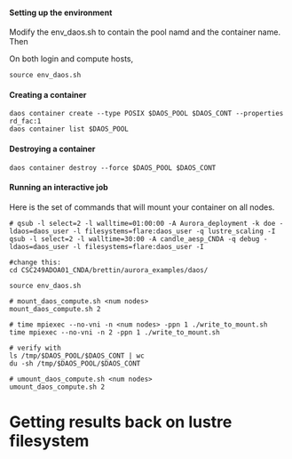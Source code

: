#### Setting up the environment

Modify the env_daos.sh to contain the pool namd and the container name. Then

On both login and compute hosts, 

	source env_daos.sh


#### Creating a container

	daos container create --type POSIX $DAOS_POOL $DAOS_CONT --properties rd_fac:1
	daos container list $DAOS_POOL
	

#### Destroying a container

	daos container destroy --force $DAOS_POOL $DAOS_CONT



#### Running an interactive job

Here is the set of commands that will mount your container
on all nodes.

```
# qsub -l select=2 -l walltime=01:00:00 -A Aurora_deployment -k doe -ldaos=daos_user -l filesystems=flare:daos_user -q lustre_scaling -I
qsub -l select=2 -l walltime=30:00 -A candle_aesp_CNDA -q debug -ldaos=daos_user -l filesystems=flare:daos_user -I
```

```
#change this:
cd CSC249ADOA01_CNDA/brettin/aurora_examples/daos/
```

```
source env_daos.sh 

# mount_daos_compute.sh <num nodes>
mount_daos_compute.sh 2

# time mpiexec --no-vni -n <num nodes> -ppn 1 ./write_to_mount.sh
time mpiexec --no-vni -n 2 -ppn 1 ./write_to_mount.sh

# verify with
ls /tmp/$DAOS_POOL/$DAOS_CONT | wc
du -sh /tmp/$DAOS_POOL/$DAOS_CONT
```

```
# umount_daos_compute.sh <num nodes>
umount_daos_compute.sh 2
```

# Getting results back on lustre filesystem

